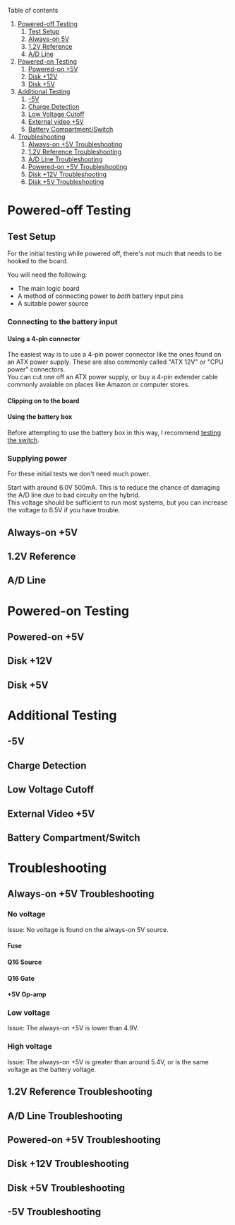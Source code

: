 
Table of contents

1. [Powered-off Testing](#powered-off-testing)
    1. [Test Setup](#test-setup)
    1. [Always-on 5V](#always-on-5v)
    1. [1.2V Reference](#12v-reference)
    1. [A/D Line](#ad-line)
1. [Powered-on Testing](#powered-on-testing)
    1. [Powered-on +5V](#powered-on-5v)
    1. [Disk +12V](#disk-12v)
    1. [Disk +5V](#disk-5v)
1. [Additional Testing](#additional-testing)
    1. [-5V](#5v)
    1. [Charge Detection](#charge-detection)
    1. [Low Voltage Cutoff](#low-voltage-cutoff)
    1. [External video +5V](#external-video-5v)
    1. [Battery Compartment/Switch](#battery-compartmentswitch)
1. [Troubleshooting](#troubleshooting)
    1. [Always-on +5V Troubleshooting](#always-on-5v-troubleshooting)
    1. [1.2V Reference Troubleshooting](#12v-reference-troubleshooting)
    1. [A/D Line Troubleshooting](#ad-line-troubleshooting)
    1. [Powered-on +5V Troubleshooting](#powered-on-5v-troubleshooting)
    1. [Disk +12V Troubleshooting](#disk-12v-troubleshooting)
    1. [Disk +5V Troubleshooting](#disk-5v-troubleshooting)


# Powered-off Testing
## Test Setup
For the initial testing while powered off, there's not much that needs to be hooked to the board.

You will need the following:
- The main logic board
- A method of connecting power to *both* battery input pins
- A suitable power source

### Connecting to the battery input

#### Using a 4-pin connector
The easiest way is to use a 4-pin power connector like the ones found on an ATX power supply. These are also commonly called "ATX 12V" or "CPU power" connectors.  
You can cut one off an ATX power supply, or buy a 4-pin extender cable commonly avaiable on places like Amazon or computer stores.
#### Clipping on to the board
#### Using the battery box

Before attempting to use the battery box in this way, I recommend [testing the switch](#battery-compartmentswitch).
### Supplying power
For these initial tests we don't need much power.

Start with around 6.0V 500mA. This is to reduce the chance of damaging the A/D line due to bad circuity on the hybrid.  
This voltage should be sufficient to run most systems, but you can increase the voltage to 6.5V if you have trouble.
## Always-on +5V
## 1.2V Reference
## A/D Line
# Powered-on Testing
## Powered-on +5V
## Disk +12V
## Disk +5V
# Additional Testing
## -5V
## Charge Detection
## Low Voltage Cutoff
## External Video +5V
## Battery Compartment/Switch
# Troubleshooting
## Always-on +5V Troubleshooting
### No voltage
Issue: No voltage is found on the always-on 5V source.
#### Fuse
#### Q16 Source
#### Q16 Gate
#### +5V Op-amp
### Low voltage
Issue: The always-on +5V is lower than 4.9V.
### High voltage
Issue: The always-on +5V is greater than around 5.4V, or is the same voltage as the battery voltage.
## 1.2V Reference Troubleshooting
## A/D Line Troubleshooting
## Powered-on +5V Troubleshooting
## Disk +12V Troubleshooting
## Disk +5V Troubleshooting
## -5V Troubleshooting